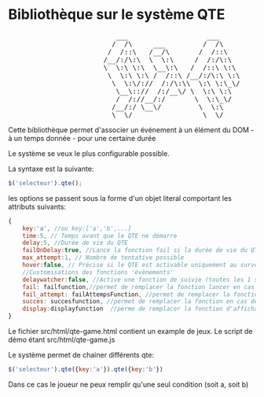 Bibliothèque sur le système QTE
===============================

<pre>
                          ___                   ___     
                         /  /\     ___         /  /\    
                        /  /::\   /__/\       /  /::\   
                       /__/:/\:\  \  \:\     /  /:/\:\  
                       \  \:\ \:\  \__\:\   /  /::\ \:\ 
                        \  \:\ \:\ /  /::\ /__/:/\:\ \:\
                         \  \:\/://  /:/\:\\  \:\ \:\_\/
                          \__\:://  /:/__\/ \  \:\ \:\  
                          /  /://__/:/       \  \:\_\/  
                         /__/:/ \__\/         \  \:\    
                         \__\/                 \__\/                           
</pre>

Cette bibliothèque permet d'associer un événement à un élément du DOM 
    - à un temps donnée
    - pour une certaine durée

Le système se veux le plus configurable possible.


La syntaxe est la suivante:

```javascript
$('selecteur').qte();
```

les options se passent sous la forme d'un objet literal comportant les attributs suivants:

```javascript
{
    key:'a', //ou key:['a','b',...]
    time:5, // Temps avant que le QTE ne démarre
    delay:5, //Durée de vie du QTE
    failOnDelay:true, //Lance la fonction fail si la durée de vie du QTE est dépassé
    max_attempt:1, // Nombre de tentative possible
    hover:false, // Précise si le QTE est activable uniquement au survol de l'élément.
    //Customisations des fonctions 'évènements'
    delaywatcher:false, //Active une fonction de suivie (toutes les 1 secondes)
    fail: failfunction,//permet de remplacer la fonction lancer en cas d'échec du qte
    fail_attempt: failAttempsFunction, //permet de remplacer la fonction lancé en cas d'echec aux essais
    succes: succesfunction, //permet de remplacer la fonction en cas de succes
    display:displayfunction  //perme de remplacer la fonction d'affichage
}
```

Le fichier src/html/qte-game.html contient un example de jeux.
Le script de démo étant src/html/qte-game.js

Le système permet de chainer différents qte:

```javascript
$('selecteur').qte({key:'a'}).qte({key:'b'})
```
Dans ce cas le joueur ne peux remplir qu'une seul condition (soit a, soit b)
